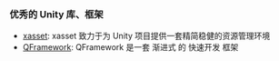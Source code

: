 ### 优秀的 Unity 库、框架
- [xasset](https://github.com/xasset/xasset): xasset 致力于为 Unity 项目提供一套精简稳健的资源管理环境
- [QFramework](https://github.com/liangxiegame/QFramework): QFramework 是一套 渐进式 的 快速开发 框架
